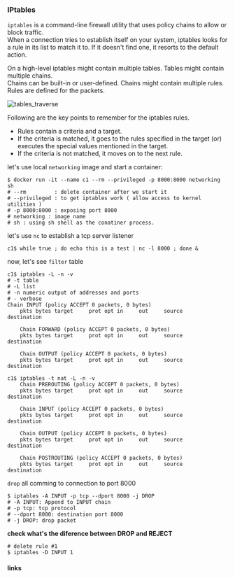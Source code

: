 ### IPtables
`iptables` is a command-line firewall utility that uses policy chains to allow or block traffic.  
When a connection tries to establish itself on your system, iptables looks for a rule in its list to match it to. 
If it doesn't find one, it resorts to the default action.

On a high-level iptables might contain multiple tables. Tables might contain multiple chains.  
Chains can be built-in or user-defined. Chains might contain multiple rules. Rules are defined for the packets.

![tables_traverse](https://docs.google.com/drawings/d/1bdHGG_II5RrTF5vuE_Vwl1qkCrlZg9cC1-h17veKUv0/pub?w=405&h=687)

Following are the key points to remember for the iptables rules.

* Rules contain a criteria and a target.
* If the criteria is matched, it goes to the rules specified in the target (or) executes the special values mentioned in the target.
* If the criteria is not matched, it moves on to the next rule.


let's use local `networking` image and start a container: 

~~~
$ docker run -it --name c1 --rm --privileged -p 8000:8000 networking sh
# --rm         : delete container after we start it
# --privileged : to get iptables work ( allow access to kernel utilities )
# -p 8000:8000 : exposing port 8000 
# networking : image name
# sh : using sh shell as the conatiner process.
~~~

let's use `nc` to establish a tcp server listener
~~~
c1$ while true ; do echo this is a test | nc -l 8000 ; done &
~~~

now, let's see `filter` table
~~~
c1$ iptables -L -n -v
# -t table
# -L list 
# -n numeric output of addresses and ports
# - verbose
Chain INPUT (policy ACCEPT 0 packets, 0 bytes)
    pkts bytes target     prot opt in     out     source               destination

    Chain FORWARD (policy ACCEPT 0 packets, 0 bytes)
    pkts bytes target     prot opt in     out     source               destination

    Chain OUTPUT (policy ACCEPT 0 packets, 0 bytes)
    pkts bytes target     prot opt in     out     source               destination

c1$ iptables -t nat -L -n -v
    Chain PREROUTING (policy ACCEPT 0 packets, 0 bytes)
    pkts bytes target     prot opt in     out     source               destination

    Chain INPUT (policy ACCEPT 0 packets, 0 bytes)
    pkts bytes target     prot opt in     out     source               destination

    Chain OUTPUT (policy ACCEPT 0 packets, 0 bytes)
    pkts bytes target     prot opt in     out     source               destination

    Chain POSTROUTING (policy ACCEPT 0 packets, 0 bytes)
    pkts bytes target     prot opt in     out     source               destination
~~~

`drop` all comming to connection to port 8000
~~~
$ iptables -A INPUT -p tcp --dport 8000 -j DROP
# -A INPUT: Append to INPUT chain
# -p tcp: tcp protocol
# --dport 8000: destination port 8000
# -j DROP: drop packet
~~~

**check what's the diference between DROP and REJECT**

~~~
# delete rule #1
$ iptables -D INPUT 1
~~~

#### links 
